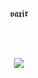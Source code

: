 <p align="center"> 𝖛𝖆𝖝𝖎𝖗 <p align="center">
   <br>
   <br>

<p align="center">  
<img src="https://c.tenor.com/CeiYlOyw55oAAAAi/pokemon-pixel-art.gif">
</p>
<p align="center">
   

